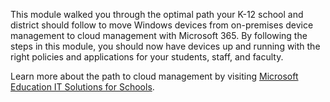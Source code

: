 This module walked you through the optimal path your K-12 school and district should follow to move Windows devices from on-premises device management to cloud management with Microsoft 365. By following the steps in this module, you should now have devices up and running with the right policies and applications for your students, staff, and faculty.


Learn more about the path to cloud management by visiting [Microsoft Education IT Solutions for Schools](https://www.microsoft.com/education/it-pro/deployment).